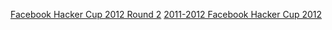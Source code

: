 [Facebook Hacker Cup 2012 Round 2](https://www.facebook.com/hackercup/problems.php?round=154897681286317)
[2011-2012 Facebook Hacker Cup 2012](http://www.codeforces.com/gym/100159)
